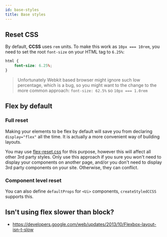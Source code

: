 ```yaml
---
id: base-styles
title: Base styles
---
```


## Reset CSS

By default, **CCSS** uses `rem` units. To make this work as
`10px === 10rem`, you need to set the root `font-size` on your
HTML tag to `6.25%`:

```css
html {
    font-size: 6.25%;
}
```

> Unfortunately Webkit based browser might ignore such low percentage, which is a bug, so you might want
> to the change to the more common approach: `font-size: 62.5%` so `10px === 1.0rem`

## Flex by default

### Full reset

Making your elements to be flex by default will save you from declaring `display="flex"` all the time. It is actually
a more convenient way of building layouts.

You may use [flex-reset.css](https://gist.github.com/wintercounter/5e3f4915c714022a8dd048f55b48908d#file-flex-reset-css)
for this purpose, however this will affect all other 3rd party styles. Only use this approach if you sure you
won't need to display your components on another page, and/or you don't need to display 3rd party components on
your site. Otherwise, they can conflict.

### Component level reset

You can also define `defaultProps` for `<Ui>` components, `createStyledCCSS` supports this.

## Isn't using flex slower than block?

-   https://developers.google.com/web/updates/2013/10/Flexbox-layout-isn-t-slow
